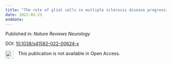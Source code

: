```yaml
---
title: "The role of glial cells in multiple sclerosis disease progression"
date: 2022-02-21
enddate:
---
```


Published in: *Nature Reviews Neurology*

DOI: [10.1038/s41582-022-00624-x](https://doi.org/10.1038/s41582-022-00624-x)

<img src="https://upload.wikimedia.org/wikipedia/commons/thumb/0/0e/Closed_Access_logo_transparent.svg/1200px-Closed_Access_logo_transparent.svg.png" alt="drawing" width="25" align="left"/> &nbsp;&nbsp;&nbsp;This publication is not available in Open Access.



